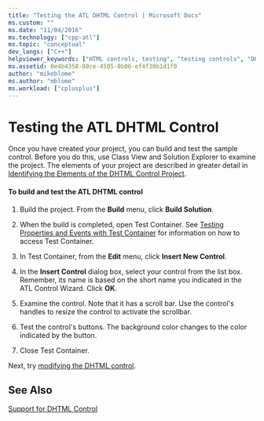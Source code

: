 ```yaml
---
title: "Testing the ATL DHTML Control | Microsoft Docs"
ms.custom: ""
ms.date: "11/04/2016"
ms.technology: ["cpp-atl"]
ms.topic: "conceptual"
dev_langs: ["C++"]
helpviewer_keywords: ["HTML controls, testing", "testing controls", "DHTML controls", "DHTML controls, testing"]
ms.assetid: 0e4b4358-80ce-4505-8b06-ef4f30b1d1f0
author: "mikeblome"
ms.author: "mblome"
ms.workload: ["cplusplus"]
---
```

# Testing the ATL DHTML Control

Once you have created your project, you can build and test the sample control. Before you do this, use Class View and Solution Explorer to examine the project. The elements of your project are described in greater detail in [Identifying the Elements of the DHTML Control Project](../atl/identifying-the-elements-of-the-dhtml-control-project.md).

#### To build and test the ATL DHTML control

1. Build the project. From the **Build** menu, click **Build Solution**.

2. When the build is completed, open Test Container. See [Testing Properties and Events with Test Container](../mfc/testing-properties-and-events-with-test-container.md) for information on how to access Test Container.

3. In Test Container, from the **Edit** menu, click **Insert New Control**.

4. In the **Insert Control** dialog box, select your control from the list box. Remember, its name is based on the short name you indicated in the ATL Control Wizard. Click **OK**.

5. Examine the control. Note that it has a scroll bar. Use the control's handles to resize the control to activate the scrollbar.

6. Test the control's buttons. The background color changes to the color indicated by the button.

7. Close Test Container.

Next, try [modifying the DHTML control](../atl/modifying-the-atl-dhtml-control.md).

## See Also

[Support for DHTML Control](../atl/atl-support-for-dhtml-controls.md)

